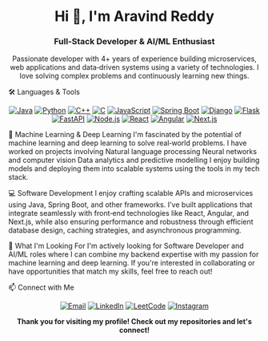 <h1 align="center">Hi 👋, I'm Aravind Reddy</h1> <h3 align="center">Full‑Stack Developer & AI/ML Enthusiast</h3>
<p align="center"> Passionate developer with 4+ years of experience building microservices, web applications and data‑driven systems using a variety of technologies. I love solving complex problems and continuously learning new things. </p>

🛠️ Languages & Tools
<div align="center">
<!-- Programming Languages --> <a href="https://www.java.com" target="blank" rel="noreferrer"><img src="https://img.shields.io/badge/Java-007396?style=for-the-badge&logo=java&logoColor=white" alt="Java" /></a> <a href="https://www.python.org" target="_blank" rel="noreferrer"><img src="https://img.shields.io/badge/Python-3776AB?style=for-the-badge&logo=python&logoColor=yellow" alt="Python" /></a> <a href="https://isocpp.org" target="_blank" rel="noreferrer"><img src="https://img.shields.io/badge/C++-00599C?style=for-the-badge&logo=c%2B%2B&logoColor=white" alt="C++" /></a> <a href="https://en.wikipedia.org/wiki/C(programming_language)" target="_blank" rel="noreferrer"><img src="https://img.shields.io/badge/C-00599C?style=for-the-badge&logo=c&logoColor=white" alt="C" /></a> <a href="https://developer.mozilla.org/en-US/docs/Web/JavaScript" target="_blank" rel="noreferrer"><img src="https://img.shields.io/badge/JavaScript-F7DF1E?style=for-the-badge&logo=javascript&logoColor=black" alt="JavaScript" /></a>
<!-- Backend Frameworks --> <a href="https://spring.io/projects/spring-boot" target="_blank" rel="noreferrer"><img src="https://img.shields.io/badge/Spring%20Boot-6DB33F?style=for-the-badge&logo=spring-boot&logoColor=white" alt="Spring Boot" /></a> <a href="https://www.djangoproject.com" target="_blank" rel="noreferrer"><img src="https://img.shields.io/badge/Django-092E20?style=for-the-badge&logo=django&logoColor=white" alt="Django" /></a> <a href="https://flask.palletsprojects.com" target="_blank" rel="noreferrer"><img src="https://img.shields.io/badge/Flask-000000?style=for-the-badge&logo=flask&logoColor=white" alt="Flask" /></a> <a href="https://fastapi.tiangolo.com" target="_blank" rel="noreferrer"><img src="https://img.shields.io/badge/FastAPI-009688?style=for-the-badge&logo=fastapi&logoColor=white" alt="FastAPI" /></a> <a href="https://nodejs.org" target="_blank" rel="noreferrer"><img src="https://img.shields.io/badge/Node.js-339933?style=for-the-badge&logo=node.js&logoColor=white" alt="Node.js" /></a>
<!-- Frontend Frameworks --> <a href="https://reactjs.org" target="_blank" rel="noreferrer"><img src="https://img.shields.io/badge/React-20232A?style=for-the-badge&logo=react&logoColor=61DAFB" alt="React" /></a> <a href="https://angular.io" target="_blank" rel="noreferrer"><img src="https://img.shields.io/badge/Angular-DD0031?style=for-the-badge&logo=angular&logoColor=white" alt="Angular" /></a> <a href="https://nextjs.org" target="_blank" rel="noreferrer"><img src="https://img.shields.io/badge/Next.js-000000?style=for-the-badge&logo=next.js&logoColor=white" alt="Next.js" /></a>
</div>

🤖 Machine Learning & Deep Learning
I'm fascinated by the potential of machine learning and deep learning to solve real‑world problems. I have worked on projects involving
Natural language processing
Neural networks and computer vision
Data analytics and predictive modelling
I enjoy building models and deploying them into scalable systems using the tools in my tech stack.

💻 Software Development
I enjoy crafting scalable APIs and microservices using Java, Spring Boot, and other frameworks. I've built applications that integrate seamlessly with front‑end technologies like React, Angular, and Next.js, while also ensuring performance and robustness through efficient database design, caching strategies, and asynchronous programming.

🔭 What I'm Looking For
I'm actively looking for Software Developer and AI/ML roles where I can combine my backend expertise with my passion for machine learning and deep learning.
If you're interested in collaborating or have opportunities that match my skills, feel free to reach out!

📫 Connect with Me
<p align="center"> <a href="mailto:aravindaimlg@gmail.com"><img src="https://img.shields.io/badge/Email-D14836?style=for-the-badge&logo=gmail&logoColor=white" alt="Email" /></a> <a href="https://www.linkedin.com/in/aravind45" target="_blank"><img src="https://img.shields.io/badge/LinkedIn-0077B5?style=for-the-badge&logo=linkedin&logoColor=white" alt="LinkedIn" /></a> <a href="https://leetcode.com/aravind45" target="_blank"><img src="https://img.shields.io/badge/LeetCode-FFA116?style=for-the-badge&logo=leetcode&logoColor=white" alt="LeetCode" /></a> <a href="https://instagram.com/yourhandle" target="_blank"><img src="https://img.shields.io/badge/Instagram-E4405F?style=for-the-badge&logo=instagram&logoColor=white" alt="Instagram" /></a> </p>

<p align="center"> <strong>Thank you for visiting my profile! Check out my repositories and let's connect!</strong> </p>


